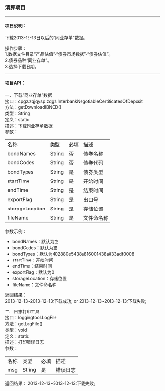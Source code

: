 ### 清算项目
----

#### 项目说明：
下载2013-12-13日以后的"同业存单"数据。<br>

操作步骤：<br>
1.数据文件目录“产品估值”-“债券市场数据”-“债券估值”。<br>
2.债券品种“同业存单”。<br>
3.选择下载日期。<br>

----

#### 项目API：

一、下载“同业存单”数据<br>
接口：cpgz.zqjqysp.zqgz.InterbankNegotiableCertificatesOfDeposit<br>
方法：getDownloadIBNCD()<br>
类型：String<br>
定义：static<br>
描述：下载同业存单数据<br>
参数：
<table>
<tr>
    <td>名称</td>
    <td>类型</td>
    <td>必填</td>
    <td>描述</td>
</tr>

<tr>
    <td>bondNames</td>
    <td>String</td>
    <td>否</td>
    <td>债券名称</td>
</tr>

<tr>
    <td>bondCodes</td>
    <td>String</td>
    <td>否</td>
    <td>债券代码</td>
</tr>

<tr>
    <td>bondTypes</td>
    <td>String</td>
    <td>是</td>
    <td>债券类型</td>
</tr>

<tr>
    <td>startTime</td>
    <td>String</td>
    <td>是</td>
    <td>开始时间</td>
</tr>

<tr>
    <td>endTime</td>
    <td>String</td>
    <td>是</td>
    <td>结束时间</td>
</tr>

<tr>
    <td>exportFlag</td>
    <td>String</td>
    <td>是</td>
    <td>出口号</td>
</tr>

<tr>
    <td>storageLocation</td>
    <td>String</td>
    <td>是</td>
    <td>存储位置</td>
</tr>

<tr>
    <td>fileName</td>
    <td>String</td>
    <td>是</td>
    <td>文件命名称</td>
</tr>

</table>

参数示例：<br>
*  bondNames：默认为空
*  bondCodes：默认为空
*  bondTypes：默认为402880e5438a816001438a833adf0008
*  startTime：开始时间
*  endTime：结束时间
*  exportFlag：默认为0
*  storageLocation：存储位置
*  fileName：文件命名称


返回结果：<br>
2013-12-13~2013-12-13:下载成功; or 2013-12-13~2013-12-13:下载失败;


二、日志打印工具<br>
接口：loggingtool.LogFile<br>
方法：getLogFile()<br>
类型：void<br>
定义：static<br>
描述：打印错误日志<br>
参数：
<table>

<tr>
    <td>名称</td>
    <td>类型</td>
    <td>必填</td>
    <td>描述</td>
</tr>

<tr>
    <td>msg</td>
    <td>String</td>
    <td>是</td>
    <td>错误日志</td>
</tr>

</table>

返回结果： 2013-12-13~2013-12-13:下载失败;